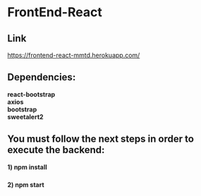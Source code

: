 # FrontEnd-React

## Link
https://frontend-react-mmtd.herokuapp.com/

## Dependencies:
**react-bootstrap**\
**axios**\
**bootstrap**\
**sweetalert2**

## You must follow the next steps in order to execute the backend:
**1) npm install**
###
**2) npm start**
